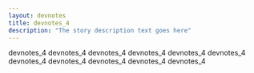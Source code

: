 ```yaml
---
layout: devnotes
title: devnotes_4 
description: "The story description text goes here"
---
```


devnotes_4 devnotes_4 devnotes_4 devnotes_4 devnotes_4 devnotes_4 devnotes_4 devnotes_4 devnotes_4 devnotes_4 devnotes_4 